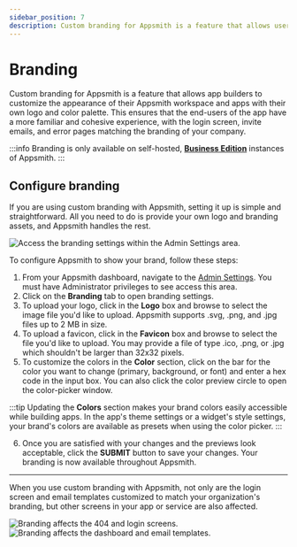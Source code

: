```yaml
---
sidebar_position: 7
description: Custom branding for Appsmith is a feature that allows users to customize the appearance of their Appsmith workspace and apps with their own logo and color palette.
---
```


# Branding

Custom branding for Appsmith is a feature that allows app builders to customize the appearance of their Appsmith workspace and apps with their own logo and color palette. This ensures that the end-users of the app have a more familiar and cohesive experience, with the login screen, invite emails, and error pages matching the branding of your company. 

:::info
Branding is only available on self-hosted, [**Business Edition**](https://www.appsmith.com/pricing) instances of Appsmith.
:::

## Configure branding

If you are using custom branding with Appsmith, setting it up is simple and straightforward. All you need to do is provide your own logo and branding assets, and Appsmith handles the rest.

![Access the branding settings within the Admin Settings area.](/img/branding_newbrand.png)

To configure Appsmith to show your brand, follow these steps:

<VideoEmbed host="youtube" videoId="E_4I0J-0u1k" title="Branding | Demo" caption="Set up Appsmith to show your own branding" /> 

1. From your Appsmith dashboard, navigate to the [Admin Settings](/getting-started/setup/instance-configuration). You must have Administrator privileges to see access this area.
2. Click on the **Branding** tab to open branding settings.
3. To upload your logo, click in the **Logo** box and browse to select the image file you'd like to upload. Appsmith supports .svg, .png, and .jpg files up to 2 MB in size.
4. To upload a favicon, click in the **Favicon** box and browse to select the file you'd like to upload. You may provide a file of type .ico, .png, or .jpg which shouldn't be larger than 32x32 pixels.
5. To customize the colors in the **Color** section, click on the bar for the color you want to change (primary, background, or font) and enter a hex code in the input box. You can also click the color preview circle to open the color-picker window.

:::tip
Updating the **Colors** section makes your brand colors easily accessible while building apps. In the app's theme settings or a widget's style settings, your brand's colors are available as presets when using the color picker.
:::

6. Once you are satisfied with your changes and the previews look acceptable, click the **SUBMIT** button to save your changes. Your branding is now available throughout Appsmith.

---

When you use custom branding with Appsmith, not only are the login screen and email templates customized to match your organization's branding, but other screens in your app or service are also affected.

![Branding affects the 404 and login screens.](/img/branding_404_login.png)
![Branding affects the dashboard and email templates.](</img/branding_dash_email.png>)
